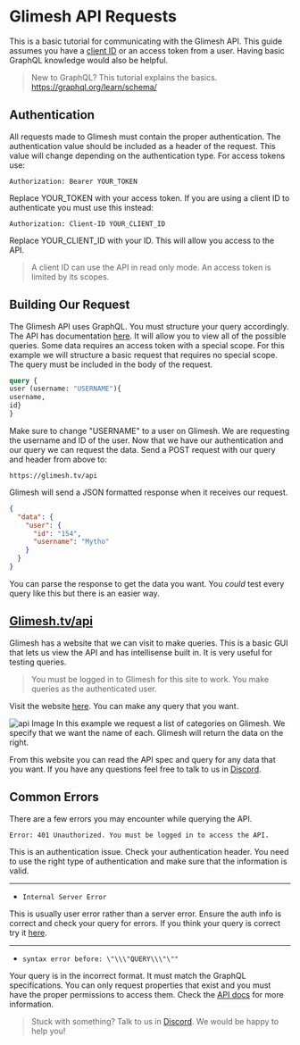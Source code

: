 
# Glimesh API Requests

This is a basic tutorial for communicating with the Glimesh API. This guide assumes you have a [client ID](https://glimesh.tv/users/settings/applications) or an access token from a user.  Having basic GraphQL knowledge would also be helpful.
> New to GraphQL? This tutorial explains the basics. https://graphql.org/learn/schema/


## Authentication

All requests made to Glimesh must contain the proper authentication. The authentication  value should be included as a header of the request. This value will change depending on the authentication type. For access tokens use:

`Authorization: Bearer YOUR_TOKEN`

Replace YOUR_TOKEN with your access token. If you are using a client ID to authenticate you must use this instead:

`Authorization: Client-ID YOUR_CLIENT_ID`

Replace YOUR_CLIENT_ID with your ID. This will allow you access to the API.

>  A client ID can use the API in read only mode. An access token is limited by its scopes.

## Building Our Request

The Glimesh API uses GraphQL. You must structure your query accordingly. The API has documentation [here](https://github.com/Glimesh/glimesh.tv/wiki/GraphQL-API). It will allow you to view all of the possible queries. Some data requires an access token with a special scope. For this example we will structure a basic request that requires no special scope. The query must be included in the body of the request.
```GraphQL
query {
user (username: "USERNAME"){
username,
id}
}
```
Make sure to change "USERNAME" to a user on Glimesh. We are requesting the username and ID of the user. Now that we have our authentication and our query we can request the data. Send a POST request with our query and header from above to:

`https://glimesh.tv/api`

Glimesh will send a JSON formatted response when it receives our request.
```JSON
{
  "data": {
    "user": {
      "id": "154",
      "username": "Mytho"
    }
  }
}
```

You can parse the response to get the data you want. You *could* test every query like this but there is an easier way.

## [Glimesh.tv/api](https://glimesh.tv/api)

Glimesh has a website that we can visit to make queries. This is a basic GUI that lets us view the API and has intellisense built in. It is very useful for testing queries.

> You must be logged in to Glimesh for this site to work. You make queries as the authenticated user.

Visit the website [here](https://glimesh.tv/api). You can make any query that you want.

![api Image](https://i.imgur.com/Z43UaOq.png)
In this example we request a list of categories on Glimesh. We specify that we want the name of each. Glimesh will return the data on the right.

From this website you can read the API spec and query for any data that you want. If you have any questions feel free to talk to us in [Discord](https;//discord.gg/Glimesh).

## Common Errors

There are a few errors you may encounter while querying the API.

`Error: 401 Unauthorized. You must be logged in to access the API.`

This is an authentication issue. Check your authentication header. You need to use the right type of authentication and make sure that the information is valid.

___

-   `Internal Server Error`

 This is usually user error rather than a server error. Ensure the auth info is correct and check your query for errors.  If you think your query is correct try it [here](https://glimesh.tv/api).
 ___


-   `syntax error before: \"\\\"QUERY\\\"\""`

 Your query is in the incorrect format. It must match the GraphQL specifications. You can only request properties that exist and you must have the proper permissions to access them. Check the [API docs](https://github.com/Glimesh/glimesh.tv/wiki/GraphQL-API) for more information.



> Stuck with something? Talk to us in [Discord](https://discord.gg/Glimesh). We would be happy to help you!

